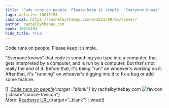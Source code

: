 ```yaml
---
title: "Code runs on people. Please keep it simple. 'Everyone knows' ..."
tags: articles-10815193
canonical: https://rachelbythebay.com/w/2021/09/05/clever/
author: rachelbythebay.com
book: 10815193
hide_title: true
---
```


Code runs on people. Please keep it simple.

"Everyone knows" that code is something you type into a computer, that gets interpreted by a computer, and is run by a computer. But that's not really the end of it. Before that, it's being "run" on whoever's working on it. After that, it's "running" on whoever's digging into it to fix a bug or add some feature.


[[<cite>_[Code runs on people](https://rachelbythebay.com/w/2021/09/05/clever/){:target="_blank"}_</cite> by rachelbythebay.com ![favicon](https://s2.googleusercontent.com/s2/favicons?domain=rachelbythebay.com){:class="source-favicon"}<br>
_More_: [Readwise URL](https://readwise.io/open/223825978){:target="_blank"}
::wrap]]